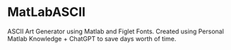 # MatLabASCII
ASCII Art Generator using Matlab and Figlet Fonts. Created using Personal Matlab Knowledge + ChatGPT to save days worth of time.
